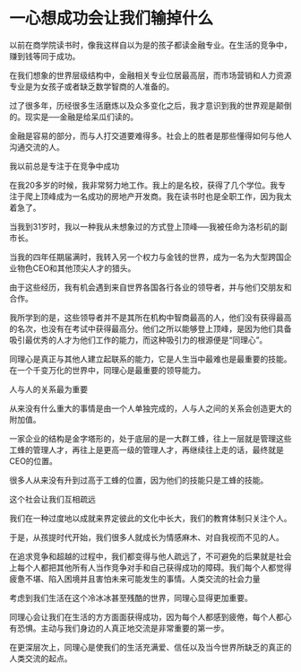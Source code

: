 # 一心想成功会让我们输掉什么

以前在商学院读书时，像我这样自以为是的孩子都读金融专业。在生活的竞争中，赚到钱等同于成功。

在我们想象的世界层级结构中，金融相关专业位居最高层，而市场营销和人力资源专业是为女孩子或者缺乏数学智商的人准备的。

过了很多年，历经很多生活磨炼以及众多变化之后，我才意识到我的世界观是颠倒的。现实是──金融是给呆瓜们读的。

金融是容易的部分，而与人打交道要难得多。社会上的胜者是那些懂得如何与他人沟通交流的人。

我以前总是专注于在竞争中成功

在我20多岁的时候，我非常努力地工作。我上的是名校，获得了几个学位。我专注于爬上顶峰成为一名成功的房地产开发商。我在读书时也是全职工作，因为我太着急了。

当我到31岁时，我以一种我从未想象过的方式登上顶峰──我被任命为洛杉矶的副市长。

当我的四年任期届满时，我转入另一个权力与金钱的世界，成为一名为大型跨国企业物色CEO和其他顶尖人才的猎头。

由于这些经历，我有机会遇到来自世界各国各行各业的领导者，并与他们交朋友和合作。

我所学到的是，这些领导者并不是其所在机构中智商最高的人，他们没有获得最高的名次，也没有在考试中获得最高分。他们之所以能够登上顶峰，是因为他们具备吸引最优秀的人才为他们工作的能力，而这种吸引力的根源便是“同理心”。

同理心是真正与其他人建立起联系的能力，它是人生当中最难也是最重要的技能。在一个千变万化的世界中，同理心是最重要的领导能力。

人与人的关系最为重要

从来没有什么重大的事情是由一个人单独完成的，人与人之间的关系会创造更大的附加值。

一家企业的结构是金字塔形的，处于底层的是一大群工蜂，往上一层就是管理这些工蜂的管理人才，再往上是更高一级的管理人才，再继续往上走的话，最终就是CEO的位置。

很多人从来没有升到过高于工蜂的位置，因为他们的技能只是工蜂的技能。

这个社会让我们互相疏远

我们在一种过度地以成就来界定彼此的文化中长大，我们的教育体制只关注个人。

于是，从孩提时代开始，我们很多人就成长为情感麻木、对自我视而不见的人。

在追求竞争和超越的过程中，我们都变得与他人疏远了，不可避免的后果就是社会上每个人都把其他所有人当作竞争对手和自己获得成功的障碍。我们每个人都觉得疲惫不堪、陷入困境并且害怕未来可能发生的事情。人类交流的社会力量

考虑到我们生活在这个冷冰冰甚至残酷的世界，同理心显得更加重要。

同理心会让我们在生活的方方面面获得成功，因为每个人都感到疲倦，每个人都心有恐惧。主动与我们身边的人真正地交流是非常重要的第一步。

在更深层次上，同理心是使我们的生活充满爱、信任以及当今世界所缺乏的真正的人类交流的起点。